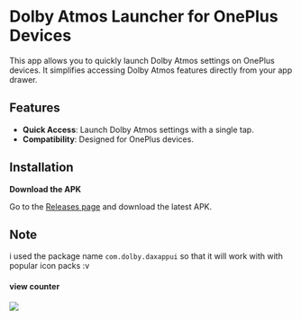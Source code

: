# Dolby Atmos Launcher for OnePlus Devices

This app allows you to quickly launch Dolby Atmos settings on OnePlus devices. It simplifies accessing Dolby Atmos features directly from your app drawer.

## Features

- **Quick Access**: Launch Dolby Atmos settings with a single tap.
- **Compatibility**: Designed for OnePlus devices.

## Installation

**Download the APK**

   Go to the [Releases page](https://github.com/maxcodl/DolbyAtmos/releases/tag/1.0.0) and download the latest APK.

## Note
i used the package name `com.dolby.daxappui` so that it will work with with popular icon packs :v


####  view counter 

![](https://komarev.com/ghpvc/?username=maxcodlDolby)
